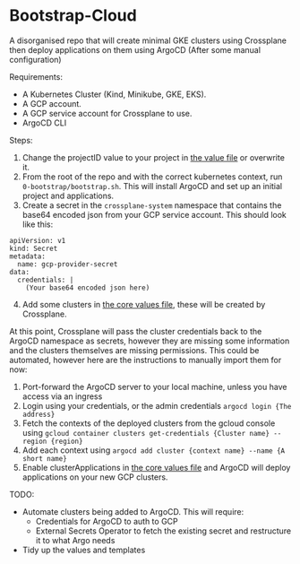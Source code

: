 # Bootstrap-Cloud

A disorganised repo that will create minimal GKE clusters using Crossplane then deploy applications on them using ArgoCD (After some manual configuration)

Requirements:

- A Kubernetes Cluster (Kind, Minikube, GKE, EKS).
- A GCP account.
- A GCP service account for Crossplane to use.
- ArgoCD CLI

Steps:

1. Change the projectID value to your project in [the value file](charts/crossplane-providers/values.yaml) or overwrite it.
1. From the root of the repo and with the correct kubernetes context, run `0-bootstrap/bootstrap.sh`. This will install ArgoCD and set up an initial project and applications.
1. Create a secret in the `crossplane-system` namespace that contains the base64 encoded json from your GCP service account. This should look like this: 
```
apiVersion: v1
kind: Secret
metadata:
  name: gcp-provider-secret
data:
  credentials: |
    (Your base64 encoded json here)
```
4. Add some clusters in [the core values file](core/values.yaml), these will be created by Crossplane.

At this point, Crossplane will pass the cluster credentials back to the ArgoCD namespace as secrets, however they are missing some information and the clusters themselves are missing permissions. This could be automated, however here are the instructions to manually import them for now:

1. Port-forward the ArgoCD server to your local machine, unless you have access via an ingress
1. Login using your credentials, or the admin credentials `argocd login {The address}`
1. Fetch the contexts of the deployed clusters from the gcloud console using `gcloud container clusters get-credentials {Cluster name} --region {region}`
1. Add each context using `argocd add cluster {context name} --name {A short name}`
1. Enable clusterApplications in [the core values file](core/values.yaml) and ArgoCD will deploy applications on your new GCP clusters.

TODO:

- Automate clusters being added to ArgoCD. This will require:
  - Credentials for ArgoCD to auth to GCP
  - External Secrets Operator to fetch the existing secret and restructure it to what Argo needs
- Tidy up the values and templates
